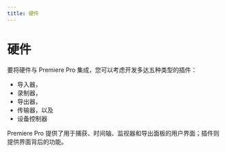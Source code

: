 ```yaml
---
title: 硬件
---
```

# 硬件

要将硬件与 Premiere Pro 集成，您可以考虑开发多达五种类型的插件：

- 导入器，
- 录制器，
- 导出器，
- 传输器，以及
- 设备控制器

Premiere Pro 提供了用于捕获、时间轴、监视器和导出面板的用户界面；插件则提供界面背后的功能。

